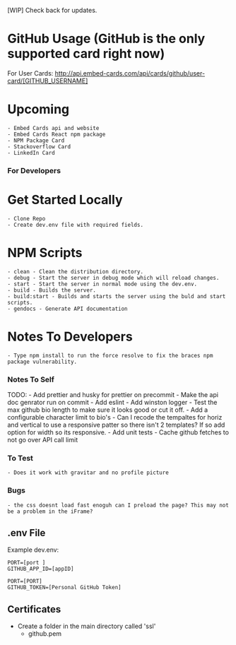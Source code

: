 [WIP] Check back for updates.

# GitHub Usage (GitHub is the only supported card right now)
For User Cards: http://api.embed-cards.com/api/cards/github/user-card/[GITHUB_USERNAME]

# Upcoming
    - Embed Cards api and website
    - Embed Cards React npm package
    - NPM Package Card
    - Stackoverflow Card
    - LinkedIn Card
    

### For Developers
# Get Started Locally
    - Clone Repo
    - Create dev.env file with required fields.

# NPM Scripts
    - clean - Clean the distribution directory.
    - debug - Start the server in debug mode which will reload changes.
    - start - Start the server in normal mode using the dev.env.
    - build - Builds the server.
    - build:start - Builds and starts the server using the buld and start scripts.
    - gendocs - Generate API documentation

# Notes To Developers
    - Type npm install to run the force resolve to fix the braces npm package vulnerability.

### Notes To Self
TODO:
    - Add prettier and husky for prettier on precommit
    - Make the api doc genrator run on commit
    - Add eslint
    - Add winston logger
    - Test the max github bio length to make sure it looks good or cut it off.
    - Add a configurable character limit to bio's
    - Can I recode the tempaltes for horiz and vertical to use a responsive patter so there isn't 2 templates? If so add option for width so its responsive.
    - Add unit tests
    - Cache github fetches to not go over API call limit

### To Test
    - Does it work with gravitar and no profile picture

### Bugs
    - the css doesnt load fast enoguh can I preload the page? This may not be a problem in the iFrame?

## .env File
Example dev.env:
```
PORT=[port ]
GITHUB_APP_ID=[appID]

PORT=[PORT]
GITHUB_TOKEN=[Personal GitHub Token]
```

## Certificates
- Create a folder in the main directory called 'ssl'
    - github.pem